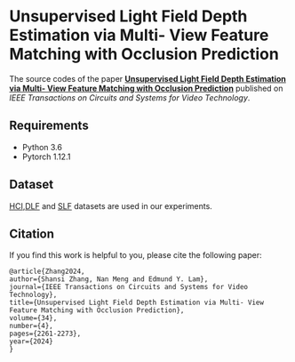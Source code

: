 # Unsupervised Light Field Depth Estimation via Multi- View Feature Matching with Occlusion Prediction
The source codes of the paper [**Unsupervised Light Field Depth Estimation via Multi- View Feature Matching with Occlusion Prediction**](https://ieeexplore.ieee.org/document/10223285) published on *IEEE Transactions on Circuits and Systems for Video Technology*.

## Requirements

* Python 3.6
* Pytorch 1.12.1

## Dataset

[HCI](https://lightfield-analysis.uni-konstanz.de/),[DLF](https://pan.baidu.com/s/17oXadMpxGU4xBmAL1lQXIQ?pwd=lfcc) and [SLF](https://pan.baidu.com/share/init?surl=8ewi7irA3tO_CmOX_94v_A&pwd=lfcc) datasets are used in our experiments.

## Citation

If you find this work is helpful to you, please cite the following paper:

```
@article{Zhang2024,
author={Shansi Zhang, Nan Meng and Edmund Y. Lam},
journal={IEEE Transactions on Circuits and Systems for Video Technology}, 
title={Unsupervised Light Field Depth Estimation via Multi- View Feature Matching with Occlusion Prediction}, 
volume={34},
number={4},
pages={2261-2273},
year={2024}
}
```
